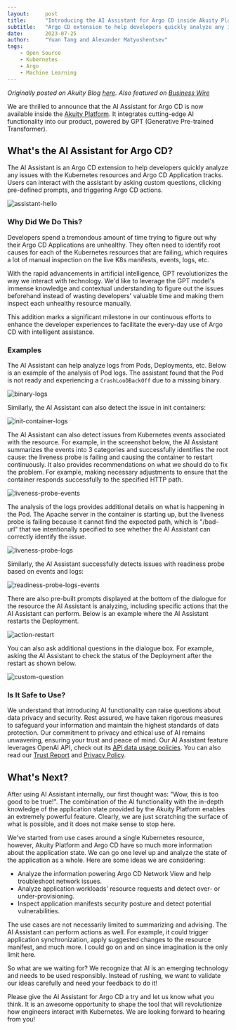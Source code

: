 ```yaml
---
layout:     post
title:      "Introducing the AI Assistant for Argo CD inside Akuity Platform"
subtitle:   "Argo CD extension to help developers quickly analyze any issues in your Argo CD Applications"
date:       2023-07-25
author:     "Yuan Tang and Alexander Matyushentsev"
tags:
    - Open Source
    - Kubernetes
    - Argo
    - Machine Learning
---
```


*Originally posted on Akuity Blog [here](https://akuity.io/blog/akuity-argo-ai-assistant/). Also featured on [Business Wire](https://www.businesswire.com/news/home/20230725088248/en/Akuity-Launches-an-AI-Assistant-for-Argo-CD-to-Help-Troubleshoot-Common-Kubernetes-Deployment-Issues)*

We are thrilled to announce that the AI Assistant for Argo CD is now available inside the [Akuity Platform](https://akuity.io/akuity-platform/). It integrates cutting-edge AI functionality into our product, powered by GPT (Generative Pre-trained Transformer).

## What's the AI Assistant for Argo CD?

The AI Assistant is an Argo CD extension to help developers quickly analyze any issues with the Kubernetes resources and Argo CD Application tracks. Users can interact with the assistant by asking custom questions, clicking pre-defined prompts, and triggering Argo CD actions.

![assistant-hello](../../../../../img/inblog/akuity-argo-cd-ai-assistant/assistant-hello.png)


### Why Did We Do This?

Developers spend a tremondous amount of time trying to figure out why their Argo CD Applications are unhealthy. They often need to identify root causes for each of the Kubernetes resources that are failing, which requires a lot of manual inspection on the live K8s manifests, events, logs, etc.

With the rapid advancements in artificial intelligence, GPT revolutionizes the way we interact with technology. We'd like to leverage the GPT model's immense knowledge and contextual understanding to figure out the issues beforehand instead of wasting developers' valuable time and making them inspect each unhealthy resource manually.

This addition marks a significant milestone in our continuous efforts to enhance the developer experiences to facilitate the every-day use of Argo CD with intelligent assistance.


### Examples

The AI Assistant can help analyze logs from Pods, Deployments, etc. Below is an example of the analysis of Pod logs. The assistant found that the Pod is not ready and experiencing a `CrashLooDBackOff` due to a missing binary.

![binary-logs](../../../../../img/inblog/akuity-argo-cd-ai-assistant/binary-logs.png)

Similarly, the AI Assistant can also detect the issue in init containers:

![init-container-logs](../../../../../img/inblog/akuity-argo-cd-ai-assistant/init-container-logs.png)

The AI Assistant can also detect issues from Kubernetes events associated with the resource. For example, in the screenshot below, the AI Assistant summarizes the events into 3 categories and successfully identifies the root cause: the liveness probe is failing and causing the container to restart continuously. It also provides recommendations on what we should do to fix the problem. For example, making
necessary adjustments to ensure that the container responds successfully to the specified HTTP path.

![liveness-probe-events](../../../../../img/inblog/akuity-argo-cd-ai-assistant/liveness-probe-events.png)

The analysis of the logs provides additional details on what is happening in the Pod. The Apache server in the container is starting up, but the liveness probe is failing because it cannot find the expected path, which is "/bad-url" that we intentionally specified to see whether the AI Assistant can correctly identify the issue.

![liveness-probe-logs](../../../../../img/inblog/akuity-argo-cd-ai-assistant/liveness-probe-logs.png)

Similarly, the AI Assistant successfully detects issues with readiness probe based on events and logs:

![readiness-probe-logs-events](../../../../../img/inblog/akuity-argo-cd-ai-assistant/readiness-probe-logs-events.png)

There are also pre-built prompts displayed at the bottom of the dialogue for the resource the AI Assistant is analyzing, including specific actions that the AI Assistant can perform. Below is an example where the AI Assistant restarts the Deployment.

![action-restart](../../../../../img/inblog/akuity-argo-cd-ai-assistant/action-restart.png)

You can also ask additional questions in the dialogue box. For example, asking the AI Assistant to check the status of the Deployment after the restart as shown below.

![custom-question](../../../../../img/inblog/akuity-argo-cd-ai-assistant/custom-question.png)


### Is It Safe to Use?

We understand that introducing AI functionality can raise questions about data privacy and security. Rest assured, we have taken rigorous measures to safeguard your information and maintain the highest standards of data protection. Our commitment to privacy and ethical use of AI remains unwavering, ensuring your trust and peace of mind. Our AI Assistant feature leverages OpenAI API, check out its [API data usage policies](https://openai.com/policies/api-data-usage-policies). You can also read our [Trust Report](https://trust.akuity.io/) and [Privacy Policy](https://akuity.io/privacy-policy/).

## What's Next?

After using AI Assistant internally, our first thought was: "Wow, this is too good to be true!". The combination of the AI functionality with the in-depth knowledge of the application state provided by the Akuity Platform enables an extremely powerful feature. Clearly, we are just scratching the surface of what is possible, and it does not make sense to stop here.

We've started from use cases around a single Kubernetes resource, however, Akuity Platform and Argo CD have so much more information about the application state. We can go one level up and analyze the state of the application as a whole. Here are some ideas we are considering:

* Analyze the information powering Argo CD Network View and help troubleshoot network issues.
* Analyze application workloads' resource requests and detect over- or under-provisioning.
* Inspect application manifests security posture and detect potential vulnerabilities.

The use cases are not necessarily limited to summarizing and advising. The AI Assistant can perform actions as well. For example, it could trigger application synchronization, apply suggested changes to the resource manifest, and much more. I could go on and on since imagination is the only limit here.

So what are we waiting for? We recognize that AI is an emerging technology and needs to be used responsibly. Instead of rushing, we want to validate our ideas carefully and need your feedback to do it! 

Please give the AI Assistant for Argo CD a try and let us know what you think. It is an awesome opportunity to shape the tool that will revolutionize how engineers interact with Kubernetes. We are looking forward to hearing from you!
